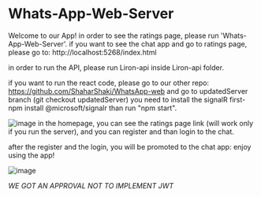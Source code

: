 # Whats-App-Web-Server

Welcome to our App!
in order to see the ratings page, please run 'Whats-App-Web-Server'.
if you want to see the chat app and go to ratings page, please go to:
http://localhost:5268/index.html

in order to run the API, please run Liron-api inside Liron-api folder.

if you want to run the react code, please go to our other repo:
https://github.com/ShaharShaki/WhatsApp-web
and go to  updatedServer branch (git checkout  updatedServer)
you need to install the signalR first-
npm install @microsoft/signalr
than run "npm start".

![image](https://user-images.githubusercontent.com/47318413/170837993-1803fbb3-e35d-49f4-b924-87725bd406e9.png)
in the homepage, you can see the ratings page link (will work only if you run the server),
and you can register and than login to the chat.

after the register and the login, you will be promoted to the chat app:
enjoy using the app!

![image](https://user-images.githubusercontent.com/47318413/170838029-5eccf51f-71fe-454c-8627-f57a3b0f6733.png)

*WE GOT AN APPROVAL NOT TO IMPLEMENT JWT*

